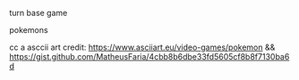 turn base game

pokemons

cc
a
asccii art credit: https://www.asciiart.eu/video-games/pokemon && https://gist.github.com/MatheusFaria/4cbb8b6dbe33fd5605cf8b8f7130ba6d